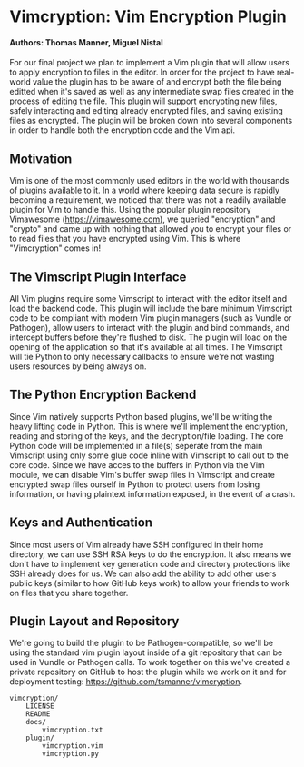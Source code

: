 # Vimcryption: Vim Encryption Plugin
#### Authors: Thomas Manner, Miguel Nistal 

For our final project we plan to implement a Vim plugin that will allow users to apply encryption to files in the editor. In order for the project to have real-world value the plugin has to be aware of and encrypt both the file being editted when it's saved as well as any intermediate swap files created in the process of editing the file. This plugin will support encrypting new files, safely interacting and editing already encrypted files, and saving existing files as encrypted. The plugin will be broken down into several components in order to handle both the encryption code and the Vim api. 


## Motivation 

Vim is one of the most commonly used editors in the world with thousands of plugins available to it. In a world where keeping data secure is rapidly becoming a requirement, we noticed that there was not a readily available plugin for Vim to handle this. Using the popular plugin repository Vimawesome (https://vimawesome.com), we queried "encryption" and "crypto" and came up with nothing that allowed you to encrypt your files or to read files that you have encrypted using Vim. This is where "Vimcryption" comes in!


## The Vimscript Plugin Interface

All Vim plugins require some Vimscript to interact with the editor itself and load the backend code. This plugin will include the bare minimum Vimscript code to be compliant with modern Vim plugin managers (such as Vundle or Pathogen), allow users to interact with the plugin and bind commands, and intercept buffers before they're flushed to disk. The plugin will load on the opening of the application so that it's available at all times. The Vimscript will tie Python to only necessary callbacks to ensure we're not wasting users resources by being always on. 


## The Python Encryption Backend

Since Vim natively supports Python based plugins, we'll be writing the heavy lifting code in Python. This is where we'll implement the encryption, reading and storing of the keys, and the decryption/file loading. The core Python code will be implemented in a file(s) seperate from the main Vimscript using only some glue code inline with Vimscript to call out to the core code. Since we have acces to the buffers in Python via the Vim module, we can disable Vim's buffer swap files in Vimscript and create encrypted swap files ourself in Python to protect users from losing information, or having plaintext information exposed, in the event of a crash. 


## Keys and Authentication 

Since most users of Vim already have SSH configured in their home directory, we can use SSH RSA keys to do the encryption. It also means we don't have to implement key generation code and directory protections like SSH already does for us. We can also add the ability to add other users public keys (similar to how GitHub keys work) to allow your friends to work on files that you share together. 


## Plugin Layout and Repository

We're going to build the plugin to be Pathogen-compatible, so we'll be using the standard vim plugin layout inside of a git repository that can be used in Vundle or Pathogen calls. To work together on this we've created a private repository on GitHub to host the plugin while we work on it and for deployment testing: https://github.com/tsmanner/vimcryption. 

```
vimcryption/
    LICENSE
    README
    docs/
        vimcryption.txt
    plugin/
        vimcryption.vim
        vimcryption.py
```


